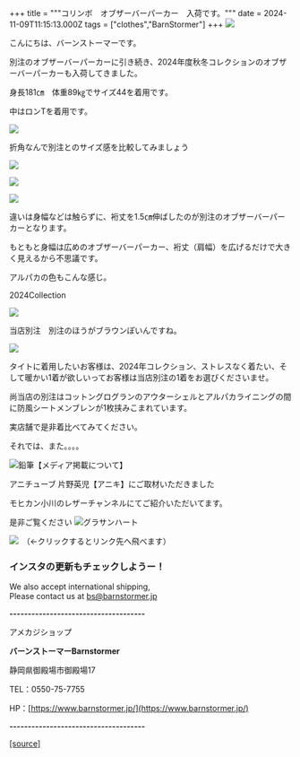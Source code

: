 +++
title = """コリンボ　オブザーバーパーカー　入荷です。"""
date = 2024-11-09T11:15:13.000Z
tags = ["clothes","BarnStormer"]
+++
[![](https://stat.ameba.jp/user_images/20231023/16/barnstormer-go/b2/03/p/o0420015015354743273.png)](https://ameblo.jp/barnstormer-go/entry-12825670498.html)

こんにちは、バーンストーマーです。

別注のオブザーバーパーカーに引き続き、2024年度秋冬コレクションのオブザーバーパーカーも入荷してきました。

身長181㎝　体重89㎏でサイズ44を着用です。

中はロンTを着用です。

[![](https://stat.ameba.jp/user_images/20241109/18/barnstormer-go/12/03/j/o0474070015508013645.jpg)](https://stat.ameba.jp/user_images/20241109/18/barnstormer-go/12/03/j/o0474070015508013645.jpg)

折角なんで別注とのサイズ感を比較してみましょう

[![](https://stat.ameba.jp/user_images/20241109/18/barnstormer-go/9d/87/j/o0519070015508013626.jpg)](https://stat.ameba.jp/user_images/20241109/18/barnstormer-go/9d/87/j/o0519070015508013626.jpg)

[![](https://stat.ameba.jp/user_images/20241109/18/barnstormer-go/45/fa/j/o0503070015508013603.jpg)](https://stat.ameba.jp/user_images/20241109/18/barnstormer-go/45/fa/j/o0503070015508013603.jpg)

[![](https://stat.ameba.jp/user_images/20241109/18/barnstormer-go/eb/d4/j/o0466070015508013632.jpg)](https://stat.ameba.jp/user_images/20241109/18/barnstormer-go/eb/d4/j/o0466070015508013632.jpg)

違いは身幅などは触らずに、裄丈を1.5㎝伸ばしたのが別注のオブザーバーパーカーとなります。

もともと身幅は広めのオブザーバーパーカー、裄丈（肩幅）を広げるだけで大きく見えるから不思議です。

アルパカの色もこんな感じ。

2024Collection

[![](https://stat.ameba.jp/user_images/20241109/18/barnstormer-go/48/58/j/o0466070015508013607.jpg)](https://stat.ameba.jp/user_images/20241109/18/barnstormer-go/48/58/j/o0466070015508013607.jpg)

当店別注　別注のほうがブラウンぽいんですね。

[![](https://stat.ameba.jp/user_images/20241109/18/barnstormer-go/dd/a0/j/o0466070015508013636.jpg)](https://stat.ameba.jp/user_images/20241109/18/barnstormer-go/dd/a0/j/o0466070015508013636.jpg)

タイトに着用したいお客様は、2024年コレクション、ストレスなく着たい、そして暖かい1着が欲しいってお客様は当店別注の1着をお選びくださいませ。

尚当店の別注はコットングログランのアウターシェルとアルパカライニングの間に防風シートメンブレンが1枚挟みこまれています。

実店舗で是非着比べてみてください。

それでは、また。。。。

![鉛筆](https://stat100.ameba.jp/blog/ucs/img/char/char3/519.png)【メディア掲載について】

アニチューブ 片野英児【アニキ】にご取材いただきました

モヒカン小川のレザーチャンネルにてご紹介いただいてます。

是非ご覧ください ![グラサンハート](https://stat100.ameba.jp/blog/ucs/img/char/char3/148.png)

[![](https://stat.ameba.jp/user_images/20230412/16/barnstormer-go/6a/23/p/o0108010815269242493.png)](https://www.instagram.com/barnstormer_daily/)　（←クリックするとリンク先へ飛べます）

### インスタの更新もチェックしようー！

We also accept international shipping,  
Please contact us at bs@barnstormer.jp

**\-------------------------------------**

アメカジショップ

**バーンストーマーBarnstormer**

静岡県御殿場市御殿場17

TEL：0550-75-7755

HP：[https://www.barnstormer.jp/](https://www.barnstormer.jp/)

**\-------------------------------------**

[[source]](https://ameblo.jp/barnstormer-go/entry-12874404448.html)
